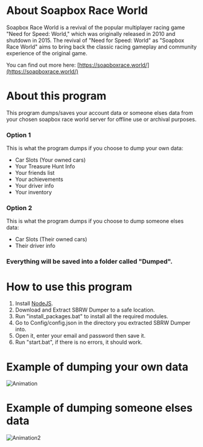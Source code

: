 # About Soapbox Race World
Soapbox Race World is a revival of the popular multiplayer racing game "Need for Speed: World," which was originally released in 2010 and shutdown in 2015. The revival of "Need for Speed: World" as "Soapbox Race World" aims to bring back the classic racing gameplay and community experience of the original game.

You can find out more here: [https://soapboxrace.world/](https://soapboxrace.world/)
# About this program
This program dumps/saves your account data or someone elses data from your chosen soapbox race world server for offline use or archival purposes.
### Option 1
This is what the program dumps if you choose to dump your own data:
- Car Slots (Your owned cars)
- Your Treasure Hunt Info
- Your friends list
- Your achievements
- Your driver info
- Your inventory
### Option 2
This is what the program dumps if you choose to dump someone elses data:
- Car Slots (Their owned cars)
- Their driver info
### Everything will be saved into a folder called "Dumped".
# How to use this program
1) Install [NodeJS](https://nodejs.org/en/).
2) Download and Extract SBRW Dumper to a safe location.
3) Run "install_packages.bat" to install all the required modules.
4) Go to Config/config.json in the directory you extracted SBRW Dumper into.
5) Open it, enter your email and password then save it.
6) Run "start.bat", if there is no errors, it should work.
# Example of dumping your own data
![Animation](https://user-images.githubusercontent.com/56766256/218454598-df479b51-da12-4b51-b3fa-ef128d439580.gif)
# Example of dumping someone elses data
![Animation2](https://user-images.githubusercontent.com/56766256/218452844-1b11c3f7-4ebb-4a67-a3f7-3ac562d03335.gif)